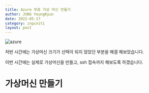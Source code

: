 ```yaml
---
title: Azure 무료 가상 머신 만들기
author: JUNG YoungKyun
date: 2022-05-17
category: inpiniti
layout: post
---
```


![azure](https://img.shields.io/badge/azure-2022.05.16-red.svg)

저번 시간에는 가상머신 크기가 선택이 되지 않았던 부분을 해결 해보았습니다.

이번 시간에는 실제로 가상머신을 만들고, ssh 접속까지 해보도록 하겠습니다.

# 가상머신 만들기

